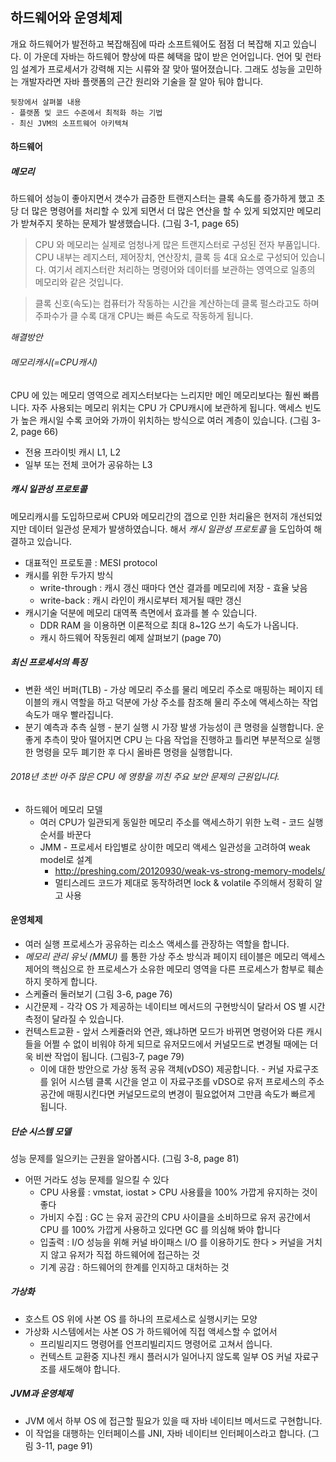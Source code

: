 
## 하드웨어와 운영체제

개요
하드웨어가 발전하고 복잡해짐에 따라 소프트웨어도 점점 더 복잡해 지고 있습니다.
이 가운데 자바는 하드웨어 향상에 따른 혜택을 많이 받은 언어입니다. 언어 및 런타임 설계가 프로세서가 강력해 지는 시류와 잘 맞아 떨어졌습니다.
그래도 성능을 고민하는 개발자라면 자바 플랫폼의 근간 원리와 기술을 잘 알아 둬야 합니다.

```
뒷장에서 살펴볼 내용
- 플랫폼 및 코드 수준에서 최적화 하는 기법
- 최신 JVM의 소프트웨어 아키텍쳐
```


#### 하드웨어
##### 메모리
하드웨어 성능이 좋아지면서 갯수가 급증한 트랜지스터는 클록 속도를 증가하게 했고 초당 더 많은 명령어를 처리할 수 있게 되면서 더 많은 연산을 할 수 있게 되었지만 메모리가 받쳐주지 못하는 문제가 발생했습니다.
(그림 3-1, page 65)

> CPU 와 메모리는 실제로 엄청나게 많은 트랜지스터로 구성된 전자 부품입니다.
CPU 내부는 레지스터, 제어장치, 연산장치, 클록 등 4대 요소로 구성되어 있습니다.
여기서 레지스터란 처리하는 명령어와 데이터를 보관하는 영역으로 일종의 메모리와 같은 것입니다.

> 클록 신호(속도)는 컴퓨터가 작동하는 시간을 계산하는데 클록 펄스라고도 하며 주파수가 클 수록 대개 CPU는 빠른 속도로 작동하게 됩니다.


*해결방안*
###### 메모리캐시(=CPU캐시)
CPU 에 있는 메모리 영역으로 레지스터보다는 느리지만 메인 메모리보다는 훨씬 빠릅니다. 자주 사용되는 메모리 위치는 CPU 가 CPU캐시에 보관하게 됩니다. 액세스 빈도가 높은 캐시일 수록 코어와 가까이 위치하는 방식으로 여러 계층이 있습니다.
(그림 3-2, page 66)
  - 전용 프라이빗 캐시 L1, L2
  - 일부 또는 전체 코어가 공유하는 L3

##### 캐시 일관성 프로토콜
메모리캐시를 도입하므로써 CPU와 메모리간의 갭으로 인한 처리율은 현저히 개선되었지만 데이터 일관성 문제가 발생하였습니다. 해서 *캐시 일관성 프로토콜* 을 도입하여 해결하고 있습니다.
  - 대표적인 프로토콜 : MESI protocol
  - 캐시를 위한 두가지 방식
    - write-through : 캐시 갱신 때마다 연산 결과를 메모리에 저장 - 효율 낮음
    - write-back : 캐시 라인이 캐시로부터 제거될 때만 갱신
  - 캐시기술 덕분에 메모리 대역폭 측면에서 효과를 볼 수 있습니다.
    - DDR RAM 을 이용하면 이론적으로 최대 8~12G 쓰기 속도가 나옵니다.
    - 캐시 하드웨어 작동원리 예제 살펴보기 (page 70)

##### 최신 프로세서의 특징
  - 변환 색인 버퍼(TLB) - 가상 메모리 주소를 물리 메모리 주소로 매핑하는 페이지 테이블의 캐시 역할을 하고 덕분에 가상 주소를 참조해 물리 주소에 액세스하는 작업 속도가 매우 빨라집니다.
  - 분기 예측과 추측 실행 - 분기 실행 시 가장 발생 가능성이 큰 명령을 실행합니다. 운 좋게 추측이 맞아 떨어지면 CPU 는 다음 작업을 진행하고 틀리면 부분적으로 실행한 명령을 모두 폐기한 후 다시 올바른 명령을 실행합니다.
  ###### 2018년 초반 아주 많은 CPU 에 영향을 끼친 주요 보안 문제의 근원입니다.
  - 하드웨어 메모리 모델
    - 여러 CPU가 일관되게 동일한 메모리 주소를 액세스하기 위한 노력 - 코드 실행 순서를 바꾼다
    - JMM - 프로세서 타입별로 상이한 메모리 액세스 일관성을 고려하여 weak model로 설계
      - http://preshing.com/20120930/weak-vs-strong-memory-models/
      - 멀티스레드 코드가 제대로 동작하려면 lock & volatile 주의해서 정확히 알고 사용

#### 운영체제
- 여러 실행 프로세스가 공유하는 리소스 액세스를 관장하는 역할을 합니다.
- *메모리 관리 유닛 (MMU)* 를 통한 가상 주소 방식과 페이지 테이블은 메모리 액세스 제어의 핵심으로 한 프로세스가 소유한 메모리 영역을 다른 프로세스가 함부로 훼손하지 못하게 합니다.
- 스케쥴러 둘러보기 (그림 3-6, page 76)
- 시간문제 - 각각 OS 가 제공하는 네이티브 메서드의 구현방식이 달라서 OS 별 시간측정이 달라질 수 있습니다.
- 컨텍스트교환 - 앞서 스케쥴러와 연관, 왜냐하면 모드가 바뀌면 명령어와 다른 캐시들을 어쩔 수 없이 비워야 하게 되므로 유저모드에서 커널모드로 변경될 때에는 더욱 비싼 작업이 됩니다. (그림3-7, page 79)
  - 이에 대한 방안으로 가상 동적 공유 객체(vDSO) 제공합니다. - 커널 자료구조를 읽어 시스템 클록 시간을 얻고 이 자료구조를 vDSO로 유저 프로세스의 주소 공간에 매핑시킨다면 커널모드로의 변경이 필요없어져 그만큼 속도가 빠르게 됩니다.

##### 단순 시스템 모델
성능 문제를 일으키는 근원을 알아봅시다. (그림 3-8, page 81)
- 어떤 거라도 성능 문제를 일으킬 수 있다
  - CPU 사용률 : vmstat, iostat > CPU 사용률을 100% 가깝게 유지하는 것이 좋다
  - 가비지 수집 : GC 는 유저 공간의 CPU 사이클을 소비하므로 유저 공간에서 CPU 를 100% 가깝게 사용하고 있다면 GC 를 의심해 봐야 합니다
  - 입출력 : I/O 성능을 위해 커널 바이패스 I/O 를 이용하기도 한다 > 커널을 거치지 않고 유저가 직접 하드웨어에 접근하는 것
  - 기계 공감 : 하드웨어의 한계를 인지하고 대처하는 것

##### 가상화
- 호스트 OS 위에 사본 OS 를 하나의 프로세스로 실행시키는 모양
- 가상화 시스템에서는 사본 OS 가 하드웨어에 직접 액세스할 수 없어서
  - 프리빌리지드 명령어를 언프리빌리지드 명령어로 고쳐서 씁니다.
  - 컨텍스트 교환중 지나친 캐시 플러시가 일어나지 않도록 일부 OS 커널 자료구조를 새도해야 합니다.

##### JVM과 운영체제
- JVM 에서 하부 OS 에 접근할 필요가 있을 때 자바 네이티브 메서드로 구현합니다.
- 이 작업을 대행하는 인터페이스를 JNI, 자바 네이티브 인터페이스라고 합니다. (그림 3-11, page 91)
